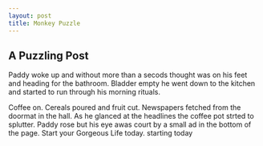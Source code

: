 ```yaml
---
layout: post
title: Monkey Puzzle
---
```


## A Puzzling Post

Paddy woke up and without more than a secods thought was on his feet and heading for the bathroom. Bladder empty he went down to the kitchen and started to run through his morning rituals.

Coffee on. Cereals poured and fruit cut. Newspapers fetched from the doormat in the hall. As he glanced at the headlines the coffee pot strted to splutter. Paddy rose but his eye awas court by a small ad in the bottom of the page. Start your Gorgeous Life today. starting today
